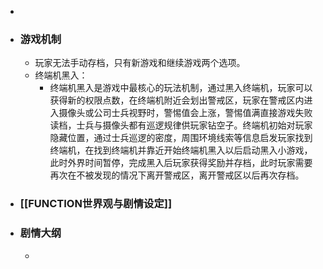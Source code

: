 -
- ### 游戏机制
	- 玩家无法手动存档，只有新游戏和继续游戏两个选项。
	- 终端机黑入：
		- 终端机黑入是游戏中最核心的玩法机制，通过黑入终端机，玩家可以获得新的权限点数，在终端机附近会划出警戒区，玩家在警戒区内进入摄像头或公司士兵视野时，警惕值会上涨，警惕值满直接游戏失败读档，士兵与摄像头都有巡逻规律供玩家钻空子。终端机初始对玩家隐藏位置，通过士兵巡逻的密度，周围环境线索等信息启发玩家找到终端机，在找到终端机并靠近开始终端机黑入以后启动黑入小游戏，此时外界时间暂停，完成黑入后玩家获得奖励并存档，此时玩家需要再次在不被发现的情况下离开警戒区，离开警戒区以后再次存档。
- ### [[FUNCTION世界观与剧情设定]]
- ### 剧情大纲
	-